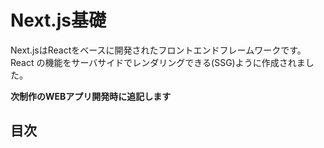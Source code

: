 # Next.js基礎<!-- omit in toc -->
Next.jsはReactをベースに開発されたフロントエンドフレームワークです。
React の機能をサーバサイドでレンダリングできる(SSG)ように作成されました。

**次制作のWEBアプリ開発時に追記します**

## 目次<!-- omit in toc -->
#
